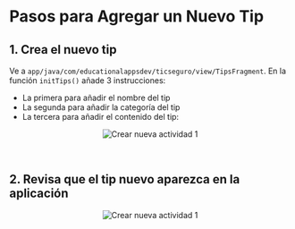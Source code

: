 # Pasos para Agregar un Nuevo Tip

## 1.	Crea el nuevo tip

Ve a `app/java/com/educationalappsdev/ticseguro/view/TipsFragment`. En la función `initTips()` añade 3 instrucciones: 

* La primera para añadir el nombre del tip
* La segunda para añadir la categoría del tip
* La tercera para añadir el contenido del tip: <br>

<p align="center">
  <img alt="Crear nueva actividad 1" src="">
</p>

<br>

## 2.	Revisa que el tip nuevo aparezca en la aplicación

<p align="center">
  <img alt="Crear nueva actividad 1" src="">
</p>

<br>
